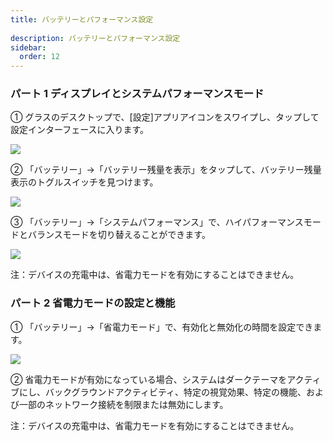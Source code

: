 ```yaml
---  
title: バッテリーとパフォーマンス設定  
  
description: バッテリーとパフォーマンス設定  
sidebar:  
  order: 12  
---  
```

  
  
### パート 1 ディスプレイとシステムパフォーマンスモード  
  
  
① グラスのデスクトップで、[設定]アプリアイコンをスワイプし、タップして設定インターフェースに入ります。  
  
  
![](public/images/air3/jp/battery-performance-1.png)  
  
  
② 「バッテリー」→「バッテリー残量を表示」をタップして、バッテリー残量表示のトグルスイッチを見つけます。  
  
  
![](public/images/air3/jp/battery-performance-2.png)  
  
  
③ 「バッテリー」→「システムパフォーマンス」で、ハイパフォーマンスモードとバランスモードを切り替えることができます。  
  
  
![](public/images/air3/jp/battery-performance-3.png)  
  
  
注：デバイスの充電中は、省電力モードを有効にすることはできません。  
  
  
  
### パート 2 省電力モードの設定と機能  
  
  
① 「バッテリー」→「省電力モード」で、有効化と無効化の時間を設定できます。  
  
  
![](public/images/air3/jp/battery-performance-4.png)  
  
  
② 省電力モードが有効になっている場合、システムはダークテーマをアクティブにし、バックグラウンドアクティビティ、特定の視覚効果、特定の機能、および一部のネットワーク接続を制限または無効にします。  
  
  
注：デバイスの充電中は、省電力モードを有効にすることはできません。